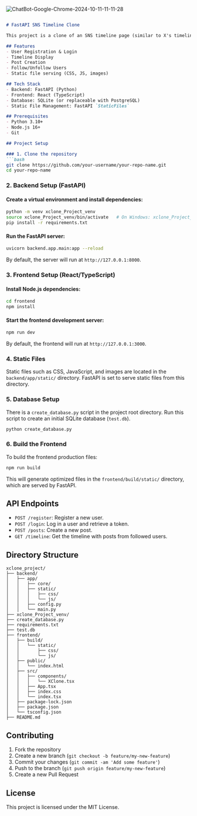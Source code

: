 ![ChatBot-Google-Chrome-2024-10-11-11-11-28](https://github.com/user-attachments/assets/7a152e46-bc6f-4b7c-a017-10d7cd6ec4db)
 ```markdown

# FastAPI SNS Timeline Clone

This project is a clone of an SNS timeline page (similar to X's timeline), built with FastAPI for the backend and React/TypeScript for the frontend. It includes features such as user registration, login, post creation, and following functionality.

## Features
- User Registration & Login
- Timeline Display
- Post Creation
- Follow/Unfollow Users
- Static file serving (CSS, JS, images)

## Tech Stack
- Backend: FastAPI (Python)
- Frontend: React (TypeScript)
- Database: SQLite (or replaceable with PostgreSQL)
- Static File Management: FastAPI `StaticFiles`

## Prerequisites
- Python 3.10+
- Node.js 16+
- Git

## Project Setup

### 1. Clone the repository
```bash
git clone https://github.com/your-username/your-repo-name.git
cd your-repo-name
```

### 2. Backend Setup (FastAPI)

#### Create a virtual environment and install dependencies:
```bash
python -m venv xclone_Project_venv
source xclone_Project_venv/bin/activate   # On Windows: xclone_Project_venv\Scripts\activate
pip install -r requirements.txt
```

#### Run the FastAPI server:
```bash
uvicorn backend.app.main:app --reload
```
By default, the server will run at `http://127.0.0.1:8000`.

### 3. Frontend Setup (React/TypeScript)

#### Install Node.js dependencies:
```bash
cd frontend
npm install
```

#### Start the frontend development server:
```bash
npm run dev
```
By default, the frontend will run at `http://127.0.0.1:3000`.

### 4. Static Files

Static files such as CSS, JavaScript, and images are located in the `backend/app/static/` directory. FastAPI is set to serve static files from this directory.

### 5. Database Setup

There is a `create_database.py` script in the project root directory. Run this script to create an initial SQLite database (`test.db`).

```bash
python create_database.py
```

### 6. Build the Frontend

To build the frontend production files:
```bash
npm run build
```
This will generate optimized files in the `frontend/build/static/` directory, which are served by FastAPI.

## API Endpoints

- `POST /register`: Register a new user.
- `POST /login`: Log in a user and retrieve a token.
- `POST /posts`: Create a new post.
- `GET /timeline`: Get the timeline with posts from followed users.

## Directory Structure

```
xclone_project/
├── backend/
│   ├── app/
│   │   ├── core/
│   │   ├── static/
│   │   │   ├── css/
│   │   │   └── js/
│   │   ├── config.py
│   │   └── main.py
├── xclone_Project_venv/
├── create_database.py
├── requirements.txt
├── test.db
├── frontend/
│   ├── build/
│   │   └── static/
│   │       ├── css/
│   │       └── js/
│   ├── public/
│   │   └── index.html
│   ├── src/
│   │   ├── components/
│   │   │   └── XClone.tsx
│   │   ├── App.tsx
│   │   ├── index.css
│   │   └── index.tsx
│   ├── package-lock.json
│   ├── package.json
│   └── tsconfig.json
├── README.md
```

## Contributing

1. Fork the repository
2. Create a new branch (`git checkout -b feature/my-new-feature`)
3. Commit your changes (`git commit -am 'Add some feature'`)
4. Push to the branch (`git push origin feature/my-new-feature`)
5. Create a new Pull Request

## License
This project is licensed under the MIT License.
```

